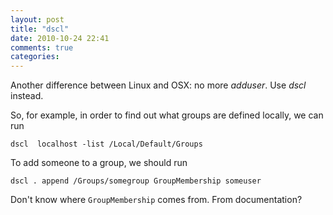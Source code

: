 ```yaml
---
layout: post
title: "dscl"
date: 2010-10-24 22:41
comments: true
categories: 
---
```


Another difference between Linux and OSX: no more *adduser*. Use *dscl* instead.


So, for example, in order to find out what groups are defined locally, we can run


``dscl  localhost -list /Local/Default/Groups``


To add someone to a group, we should run


``dscl . append /Groups/somegroup GroupMembership someuser``


Don't know where ``GroupMembership`` comes from. From documentation?

